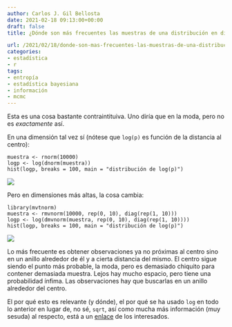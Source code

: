 ```yaml
---
author: Carlos J. Gil Bellosta
date: 2021-02-18 09:13:00+00:00
draft: false
title: ¿Dónde son más frecuentes las muestras de una distribución en dimensiones altas?

url: /2021/02/18/donde-son-mas-frecuentes-las-muestras-de-una-distribucion-en-dimensiones-altas/
categories:
- estadística
- r
tags:
- entropía
- estadística bayesiana
- información
- mcmc
---
```





Esta es una cosa bastante contraintituiva. Uno diría que en la moda, pero no es _exactamente_ así.







En una dimensión tal vez sí (nótese que `log(p)` es función de la distancia al centro):







    muestra <- rnorm(10000)
    logp <- log(dnorm(muestra))
    hist(logp, breaks = 100, main = "distribución de log(p)")







![](/wp-uploads/2021/02/typical_set_n_1.png)








Pero en dimensiones más altas, la cosa cambia:







    library(mvtnorm)
    muestra <- rmvnorm(10000, rep(0, 10), diag(rep(1, 10)))
    logp <- log(dmvnorm(muestra, rep(0, 10), diag(rep(1, 10))))
    hist(logp, breaks = 100, main = "distribución de log(p)")





![](/wp-uploads/2021/02/typical_set_n_10.png)






Lo más frecuente es obtener observaciones ya no próximas al centro sino en un anillo alrededor de él y a cierta distancia del mismo. El centro sigue siendo el punto más probable, la moda, pero es demasiado chiquito para contener demasiada muestra. Lejos hay mucho espacio, pero tiene una probabilidad ínfima. Las observaciones hay que buscarlas en un anillo alrededor del centro.







El por qué esto es relevante (y dónde), el por qué se ha usado `log` en todo lo anterior en lugar de, no sé, `sqrt`, así como mucha más información (muy sesuda) al respecto, está a un [enlace](https://statmodeling.stat.columbia.edu/2020/08/02/the-typical-set-and-its-relevance-to-bayesian-computation/) de los interesados.



